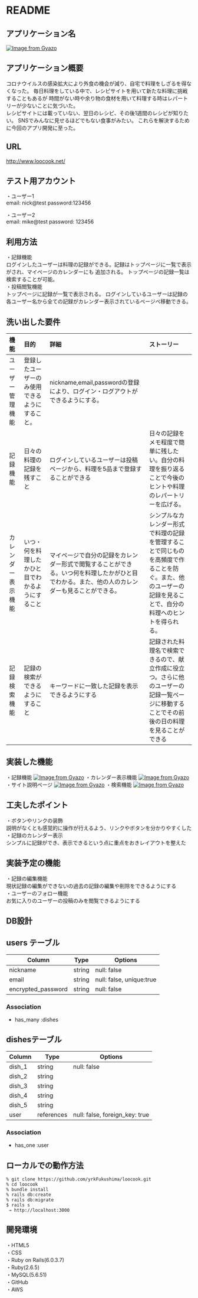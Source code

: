 # README

## アプリケーション名
[![Image from Gyazo](https://i.gyazo.com/99716dc402d60c99e90a1ffe5cf6bd82.png)](https://gyazo.com/99716dc402d60c99e90a1ffe5cf6bd82)

## アプリケーション概要
 コロナウイルスの感染拡大により外食の機会が減り、自宅で料理をしざるを得なくなった。
 毎日料理をしている中で、レシピサイトを用いて新たな料理に挑戦することもあるが
 時間がない時や余り物の食材を用いて料理する時はレパートリーが少ないことに気づいた。<br>
  レシピサイトには載っていない、翌日のレシピ、その後1週間のレシピが知りたい。
 SNSでみんなに見せるほどでもない食事がみたい。
 これらを解決するために今回のアプリ開発に至った。

## URL
http://www.loocook.net/

## テスト用アカウント
・ユーザー1<br>
email: nick@test
password:123456
  
・ユーザー2<br>
email: mike@test
password: 123456
## 利用方法
・記録機能<br>
ログインしたユーザーは料理の記録ができる。記録はトップページに一覧で表示がされ、マイページのカレンダーにも
追加される。
トップページの記録一覧は検索することが可能。<br>
・投稿閲覧機能<br>
トップページに記録が一覧で表示される。
ログインしているユーザーは記録の各ユーザー名から全ての記録がカレンダー表示されているページぺ移動できる。


## 洗い出した要件 

| 機能 | 目的 | 詳細 | ストーリー |
| :---- | :---- | :----| :---- |
| ユーザー管理機能 | 登録したユーザーのみ使用できるようにすること。| nickname,email,passwordの登録により、ログイン・ログアウトができるようにする。 ||
|記録機能|日々の料理の記録を残すこと|ログインしているユーザーは投稿ページから、料理を5品まで登録することができる|日々の記録をメモ程度で簡単に残したい。自分の料理を振り返ることで今後のヒントや料理のレパートリーを広げる。|
|カレンダー表示機能|いつ・何を料理したかひと目でわかるようにすること|マイページで自分の記録をカレンダー形式で閲覧することができる。いつ何を料理したかがひと目でわかる。また、他の人のカレンダーも見ることができる。| シンプルなカレンダー形式で料理の記録を管理することで同じものを高頻度で作ることを防ぐ。また、他のユーザーの記録を見ることで、自分の料理へのヒントを得られる。|
|記録検索機能|記録の検索ができるようにすること|キーワードに一致した記録を表示できるようにする|記録された料理名で検索できるので、献立作成に役立つ。さらに他のユーザーの記録一覧ページに移動することでその前後の日の料理を見ることができる|



## 実装した機能
・記録機能
[![Image from Gyazo](https://i.gyazo.com/b1f62d27d2fe28de095e913145ed2432.gif)](https://gyazo.com/b1f62d27d2fe28de095e913145ed2432)
・カレンダー表示機能
[![Image from Gyazo](https://i.gyazo.com/7f30fe8cc12a172c719c754abad6ad5f.gif)](https://gyazo.com/7f30fe8cc12a172c719c754abad6ad5f)
・サイト説明ページ
[![Image from Gyazo](https://i.gyazo.com/6142e27f158d7e3e5df40ea813e69ec6.gif)](https://gyazo.com/6142e27f158d7e3e5df40ea813e69ec6)
・検索機能
[![Image from Gyazo](https://i.gyazo.com/566cc3616f4ec767d958c09b8bc7ab38.gif)](https://gyazo.com/566cc3616f4ec767d958c09b8bc7ab38)
## 工夫したポイント
・ボタンやリンクの装飾<br>
説明がなくとも感覚的に操作が行えるよう、リンクやボタンを分かりやすくした
・記録のカレンダー表示<br>
シンプルに記録ができ、表示できるという点に重点をおきレイアウトを整えた
## 実装予定の機能
・記録の編集機能<br>
現状記録の編集ができないの過去の記録の編集や削除をできるようにする<br>
・ユーザーのフォロー機能<br>
お気に入りのユーザーの投稿のみを閲覧できるようにする
## DB設計

## users テーブル

| Column             | Type   | Options                 |
| ------------------ | ------ | ----------------------- |
| nickname           | string | null: false             |
| email              | string | null: false, unique:true|
| encrypted_password | string | null: false             |

### Association
- has_many :dishes


## dishesテーブル
| Column             | Type   | Options                            |
| ------------------ | ------ | ---------------------------------- |
| dish_1             | string | null: false                        |
| dish_2             | string |                                    |
| dish_3             | string |                                    |
| dish_4             | string |                                    |
| dish_5             | string |                                    |
| user               | references | null: false, foreign_key: true |

### Association
- has_one :user

## ローカルでの動作方法
```
% git clone https://github.com/yrkFukushima/loocook.git
% cd loocook
% bundle install
% rails db:create
% rails db:migrate
$ rails s
 → http://localhost:3000
``` 

## 開発環境
・HTML5<br>
・CSS<br>
・Ruby on Rails(6.0.3.7)<br>
・Ruby(2.6.5)<br>
・MySQL(5.6.51)<br>
・GitHub<br>
・AWS